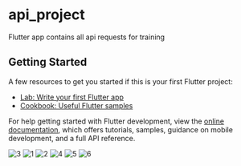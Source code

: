 # api_project

Flutter app contains all api requests for training 

## Getting Started

A few resources to get you started if this is your first Flutter project:

- [Lab: Write your first Flutter app](https://docs.flutter.dev/get-started/codelab)
- [Cookbook: Useful Flutter samples](https://docs.flutter.dev/cookbook)

For help getting started with Flutter development, view the
[online documentation](https://docs.flutter.dev/), which offers tutorials,
samples, guidance on mobile development, and a full API reference.

![3](https://github.com/WasemAljundy/http_api_app/assets/109550336/660035c1-2a2c-4438-a5b4-717254c5f58c)
![1](https://github.com/WasemAljundy/http_api_app/assets/109550336/05d73c62-e5e0-44a0-9993-4f13364e0f5e)
![2](https://github.com/WasemAljundy/http_api_app/assets/109550336/30c7838b-0230-4ebf-9241-292169eca53e)
![4](https://github.com/WasemAljundy/http_api_app/assets/109550336/2637247a-c1cb-486d-8e5f-4f48daa980eb)
![5](https://github.com/WasemAljundy/http_api_app/assets/109550336/5421476c-4cbb-4d68-810b-976f0db83a41)
![6](https://github.com/WasemAljundy/http_api_app/assets/109550336/70a1e129-ddc0-4950-b390-0777380af563)

